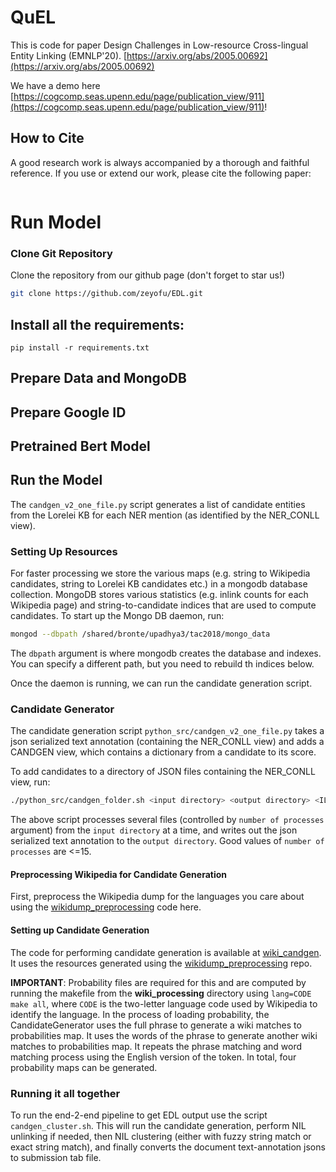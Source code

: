 # QuEL

This is code for paper Design Challenges in Low-resource Cross-lingual Entity Linking (EMNLP'20). [https://arxiv.org/abs/2005.00692](https://arxiv.org/abs/2005.00692)

We have a demo here [https://cogcomp.seas.upenn.edu/page/publication_view/911](https://cogcomp.seas.upenn.edu/page/publication_view/911)!

## How to Cite

A good research work is always accompanied by a thorough and faithful reference. If you use or extend our work, please cite the following paper:

```
```

# Run Model

### Clone Git Repository

Clone the repository from our github page (don't forget to star us!)
```bash
git clone https://github.com/zeyofu/EDL.git
```
## Install all the requirements:

```
pip install -r requirements.txt
```

## Prepare Data and MongoDB

## Prepare Google ID

## Pretrained Bert Model

## Run the Model


The `candgen_v2_one_file.py` script generates a list of candidate entities from the Lorelei KB for each NER mention (as identified by the NER_CONLL view). 

### Setting Up Resources
For faster processing we store the various maps (e.g. string to Wikipedia candidates, string to Lorelei KB candidates etc.) in a mongodb database collection. MongoDB stores various statistics (e.g. inlink counts for each Wikipedia page) and string-to-candidate indices that are used to compute candidates. To start up the Mongo DB daemon, run: 
```bash
mongod --dbpath /shared/bronte/upadhya3/tac2018/mongo_data
``` 
The `dbpath` argument is where mongodb creates the database and indexes. You can specify a different path, but you need to rebuild th indices below. 

Once the daemon is running, we can run the candidate generation script. 

### Candidate Generator
The candidate generation script `python_src/candgen_v2_one_file.py` takes a json serialized text annotation (containing the NER_CONLL view) and adds a CANDGEN view, which contains a dictionary from a candidate to its score.

To add candidates to a directory of JSON files containing the NER_CONLL view, run: 
```bash
./python_src/candgen_folder.sh <input directory> <output directory> <IL code> <number of processes>
```
The above script processes several files (controlled by `number of processes` argument) from the `input directory` at a time, and writes out the json serialized text annotation to the `output directory`. Good values of `number of processes` are <=15. 
 
#### Preprocessing Wikipedia for Candidate Generation
First, preprocess the Wikipedia dump for the languages you care about using the [wikidump_preprocessing](https://github.com/shyamupa/wikidump_preprocessing) code here.

#### Setting up Candidate Generation
The code for performing candidate generation is available at [wiki_candgen](https://github.com/shyamupa/wiki_candgen). It uses the resources generated using the [wikidump_preprocessing](https://github.com/shyamupa/wikidump_preprocessing) repo.

**IMPORTANT**: Probability files are required for this and are computed by running the makefile from the **wiki_processing** directory using `lang=CODE make all`, where `CODE` is the two-letter language code used by Wikipedia to identify the language. In the process of loading probability, the CandidateGenerator uses the full phrase to generate a wiki matches to probabilities map. It uses the words of the phrase to generate another wiki matches to probabilities map. It repeats the phrase matching and word matching process using the English version of the token. In total, four probability maps can be generated.


### Running it all together
To run the end-2-end pipeline to get EDL output use the script `candgen_cluster.sh`. This will run the candidate generation, perform NIL unlinking if needed, then NIL clustering (either with fuzzy string match or exact string match), and finally converts the document text-annotation jsons to submission tab file.   
